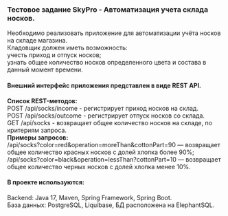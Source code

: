 ### Тестовое задание SkyPro - Автоматизация учета склада носков.    
Необходимо реализовать приложение для автоматизации учёта носков на складе магазина.    
Кладовщик должен иметь возможность:     
учесть приход и отпуск носков;     
узнать общее количество носков определенного цвета и состава в данный момент времени.     
#### Внешний интерфейс приложения представлен в виде REST API.
**Список REST-методов:**     
POST /api/socks/income - регистрирует приход носков на склад.          
POST /api/socks/outcome - регистрирует отпуск носков со склада.     
GET /api/socks - возвращает общее количество носков на складе, по критериям запроса.     
**Примеры запросов:**     
/api/socks?color=red&operation=moreThan&cottonPart=90 — возвращает общее количество красных носков с долей хлопка более 90%;     
/api/socks?color=black&operation=lessThan?cottonPart=10 — возвращает общее количество черных носков с долей хлопка менее 10%.    
#### В проекте используются:
Backend: Java 17, Maven, Spring Framework, Spring Boot.    
База данных: PostgreSQL, Liquibase, БД расположена на ElephantSQL.



